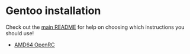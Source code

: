 # Gentoo installation

Check out the [main README](../README.md) for help on choosing which instructions you should use!

- [AMD64 OpenRC](amd64-openrc-efi.md)

